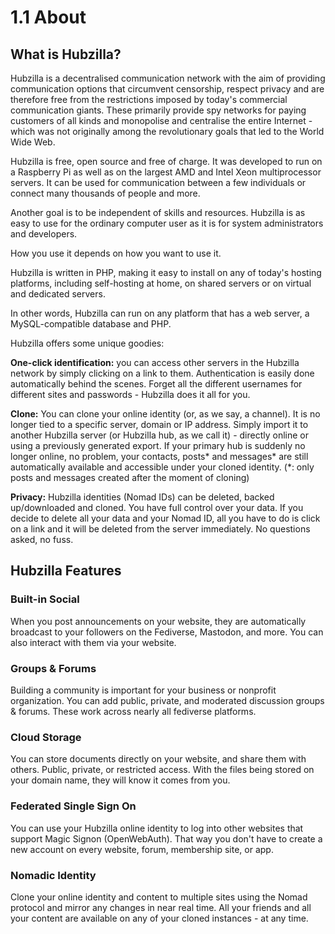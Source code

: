 # 1.1 About

## What is Hubzilla?

Hubzilla is a decentralised communication network with the aim of providing communication options that circumvent censorship, respect privacy and are therefore free from the restrictions imposed by today's commercial communication giants. These primarily provide spy networks for paying customers of all kinds and monopolise and centralise the entire Internet - which was not originally among the revolutionary goals that led to the World Wide Web.

Hubzilla is free, open source and free of charge. It was developed to run on a Raspberry Pi as well as on the largest AMD and Intel Xeon multiprocessor servers. It can be used for communication between a few individuals or connect many thousands of people and more.

Another goal is to be independent of skills and resources. Hubzilla is as easy to use for the ordinary computer user as it is for system administrators and developers.

How you use it depends on how you want to use it.

Hubzilla is written in PHP, making it easy to install on any of today's hosting platforms, including self-hosting at home, on shared servers or on virtual and dedicated servers.

In other words, Hubzilla can run on any platform that has a web server, a MySQL-compatible database and PHP.

Hubzilla offers some unique goodies:

**One-click identification:** you can access other servers in the Hubzilla network by simply clicking on a link to them. Authentication is easily done automatically behind the scenes. Forget all the different usernames for different sites and passwords - Hubzilla does it all for you.

**Clone:** You can clone your online identity (or, as we say, a channel). It is no longer tied to a specific server, domain or IP address. Simply import it to another Hubzilla server (or Hubzilla hub, as we call it) - directly online or using a previously generated export. If your primary hub is suddenly no longer online, no problem, your contacts, posts* and messages* are still automatically available and accessible under your cloned identity. (\*: only posts and messages created after the moment of cloning)

**Privacy:** Hubzilla identities (Nomad IDs) can be deleted, backed up/downloaded and cloned. You have full control over your data. If you decide to delete all your data and your Nomad ID, all you have to do is click on a link and it will be deleted from the server immediately. No questions asked, no fuss.

## Hubzilla Features

### Built-in Social

When you post announcements on your website, they are automatically broadcast to your followers on the Fediverse, Mastodon, and more. You can also interact with them via your website.

### Groups & Forums

Building a community is important for your business or nonprofit organization. You can add public, private, and moderated discussion groups & forums. These work across nearly all fediverse platforms.

### Cloud Storage

You can store documents directly on your website, and share them with others. Public, private, or restricted access. With the files being stored on your domain name, they will know it comes from you.

### Federated Single Sign On

You can use your Hubzilla online identity to log into other websites that support Magic Signon (OpenWebAuth). That way you don't have to create a new account on every website, forum, membership site, or app.

### Nomadic Identity

Clone your online identity and content to multiple sites using the Nomad protocol and mirror any changes in near real time. All your friends and all your content are available on any of your cloned instances - at any time.

